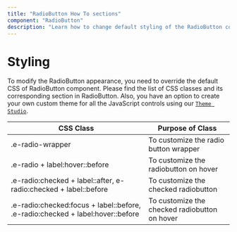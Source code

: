 ```yaml
---
title: "RadioButton How To sections"
component: "RadioButton"
description: "Learn how to change default styling of the RadioButton component"
---
```


# Styling

To modify the RadioButton appearance, you need to override the default CSS of RadioButton component. Please find the list of CSS classes and its corresponding section in RadioButton. Also, you have an option to create your own custom theme for all the JavaScript controls using our [`Theme Studio`](https://ej2.syncfusion.com/themestudio/?theme=material).

CSS Class | Purpose of Class
-----|-----
|.e-radio-wrapper|To customize the radio button wrapper
|.e-radio + label:hover::before|To customize the radiobutton on hover
|.e-radio:checked + label::after, e-radio:checked + label::before |To customize the checked radiobutton
|.e-radio:checked:focus + label::before, .e-radio:checked + label:hover::before |To customize the checked radiobutton on hover
